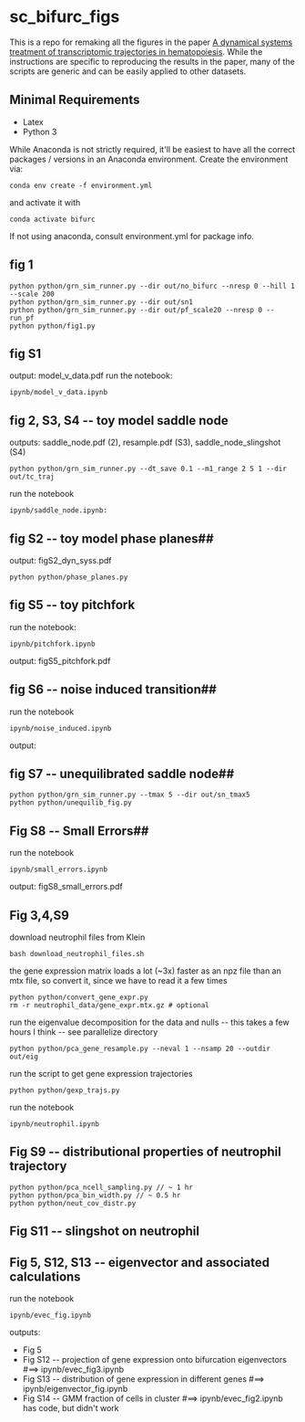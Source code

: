 # sc_bifurc_figs

This is a repo for remaking all the figures in the paper [A dynamical systems treatment of transcriptomic trajectories in hematopoiesis](https://www.biorxiv.org/content/10.1101/2021.05.03.442465v2). 
While the instructions are specific to reproducing the results in the paper, many of the scripts are generic and can be easily applied to other datasets. 

## Minimal Requirements ##
- Latex
- Python 3

While Anaconda is not strictly required, it'll be easiest to have all the correct packages / versions in an Anaconda environment.
Create the environment via:
```
conda env create -f environment.yml
```
and activate it with 
```
conda activate bifurc
```
If not using anaconda, consult environment.yml for package info.


## fig 1 ##
```
python python/grn_sim_runner.py --dir out/no_bifurc --nresp 0 --hill 1 --scale 200
python python/grn_sim_runner.py --dir out/sn1
python python/grn_sim_runner.py --dir out/pf_scale20 --nresp 0 --run_pf
python python/fig1.py
```
## fig S1 ##
output: model_v_data.pdf
run the notebook: 
```
ipynb/model_v_data.ipynb 
```

## fig 2, S3, S4 -- toy model saddle node ##
outputs: saddle_node.pdf (2), resample.pdf (S3), saddle_node_slingshot (S4)
```
python python/grn_sim_runner.py --dt_save 0.1 --m1_range 2 5 1 --dir out/tc_traj
```
run the notebook
```
ipynb/saddle_node.ipynb:
```

## fig S2 -- toy model phase planes##
output: figS2_dyn_syss.pdf
```
python python/phase_planes.py
```
## fig S5 -- toy pitchfork ##
run the notebook:
```
ipynb/pitchfork.ipynb
```
output: figS5_pitchfork.pdf

## fig S6 -- noise induced transition##
run the notebook 
```
ipynb/noise_induced.ipynb
```
output:

## fig S7 -- unequilibrated saddle node##
```
python python/grn_sim_runner.py --tmax 5 --dir out/sn_tmax5
python python/unequilib_fig.py
```

## Fig S8 -- Small Errors##
run the notebook 
```
ipynb/small_errors.ipynb
```
output: figS8_small_errors.pdf

## Fig 3,4,S9 ##
download neutrophil files from Klein
```
bash download_neutrophil_files.sh
```
the gene expression matrix loads a lot (~3x) faster as an npz file than an mtx file, so convert it, since we have to read it a few times
```
python python/convert_gene_expr.py
rm -r neutrophil_data/gene_expr.mtx.gz # optional
```
run the eigenvalue decomposition for the data and nulls -- this takes a few hours I think -- see parallelize directory
```
python python/pca_gene_resample.py --neval 1 --nsamp 20 --outdir out/eig
```
run the script to get gene expression trajectories
```
python python/gexp_trajs.py
```

run the notebook 
```
ipynb/neutrophil.ipynb
```

## Fig S9 -- distributional properties of neutrophil trajectory ##
```
python python/pca_ncell_sampling.py // ~ 1 hr
python python/pca_bin_width.py // ~ 0.5 hr
python python/neut_cov_distr.py
```

## Fig S11 -- slingshot on neutrophil ##

## Fig 5, S12, S13 -- eigenvector and associated calculations ##
run the notebook 
```
ipynb/evec_fig.ipynb
```
outputs: 
- Fig 5 
- Fig S12 -- projection of gene expression onto bifurcation eigenvectors #==> ipynb/evec_fig3.ipynb
- Fig S13 -- distribution of gene expression in different genes #==> ipynb/eigenvector_fig.ipynb
- Fig S14 -- GMM fraction of cells in cluster #==> ipynb/evec_fig2.ipynb has code, but didn't work
